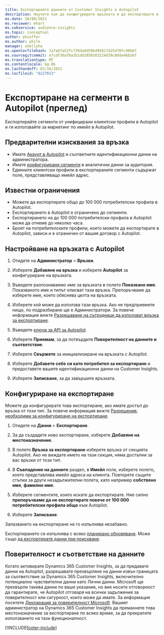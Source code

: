 ```yaml
---
title: Експортирайте данните от Customer Insights в Autopilot
description: Научете как да конфигурирате връзката и да експортирате в Autopilot.
ms.date: 10/08/2021
ms.reviewer: mhart
ms.subservice: audience-insights
ms.topic: conceptual
author: pkieffer
ms.author: philk
manager: shellyha
ms.openlocfilehash: 7a7a67a52fcf39da8d50bd95817d25470fc90b6f
ms.sourcegitcommit: e7cdf36a78a2b1dd2850183224d39c8dde46b26f
ms.translationtype: MT
ms.contentlocale: bg-BG
ms.lasthandoff: 02/16/2022
ms.locfileid: "8227653"
---
```

# <a name="export-segments-to-autopilot-preview"></a>Експортиране на сегменти в Autopilot (преглед)

Експортирайте сегменти от унифицирани клиентски профили в Autopilot и ги използвайте за маркетинг по имейл в Autopilot. 

## <a name="prerequisites-for-a-connection"></a>Предварителни изисквания за връзка

-   Имате [Акаунт в Autopilot](https://www.autopilothq.com/) и съответните идентификационни данни на администратора.
-   Имате [конфигурирани сегменти](segments.md) в аналитични данни за аудитория.
-   Единните клиентски профили в експортираните сегменти съдържат поле, представляващо имейл адрес.

## <a name="known-limitations"></a>Известни ограничения

- Можете да експортирате общо до 100 000 потребителски профила в Autopilot.
- Експортирането в Autopilot е ограничено до сегменти.
- Експортирането на до 100 000 потребителски профила в Autopilot може да отнеме до няколко часа. 
- Броят на потребителските профили, които можете да експортирате в Autopilot, зависи и е ограничен от вашия договор с Autopilot.

## <a name="set-up-connection-to-autopilot"></a>Настройване на връзката с Autopilot

1. Отидете на **Администратор** > **Връзки**.

1. Изберете **Добавяне на връзка** и изберете **Autopilot** за конфигуриране на връзката.

1. Въведете разпознаваемо име за връзката в полето **Показвано име**. Показваното име и типът описват тази връзка. Препоръчваме да изберете име, което обяснява целта на връзката.

1. Изберете кой може да използва тази връзка. Ако не предприемете нищо, по подразбиране ще е Администратори. За повече информация вижте [Разрешаване на сътрудници да използват връзка за експортиране](connections.md#allow-contributors-to-use-a-connection-for-exports).

1. Въведете [ключа за API за Autopilot](https://autopilot.docs.apiary.io/#).

1. Изберете **Приемам**, за да потвърдите **Поверителност на данните и съответствие**.

1. Изберете **Свържете** за инициализиране на връзката с Autopilot.

1. Изберете **Добавете себе си като потребител за експортиране** и предоставете вашите идентификационни данни на Customer Insights.

1. Изберете **Записване**, за да завършите връзката.

## <a name="configure-an-export"></a>Конфигуриране на експортиране

Можете да конфигурирате това експортиране, ако имате достъп до връзка от този тип. За повече информация вижте [Разрешения, необходими за конфигуриране на експортиране](export-destinations.md#set-up-a-new-export).

1. Отидете на **Данни** > **Експортиране**.

1. За да създадете ново експортиране, изберете **Добавяне на местоназначение**.

1. В полето **Връзка за експортиране** изберете връзка от секцията Autopilot. Ако не виждате името на тази секция, няма достъпни за вас връзки от този тип.

1. В **Съвпадение на данните** раздел, в **Имейл** поле, изберете полето, което представлява имейл адреса на клиента. Повторете същите стъпки за други незадължителни полета, като например **собствено име**, **фамилно име**.

1. Изберете сегментите, които искате да експортирате. Ние силно **препоръчваме да не експортирате повече от 100 000 потребителски профила общо** към Autopilot. 

1. Изберете **Записване**.

Запазването на експортиране не го изпълнява незабавно.

Експортирането се изпълнява с всяко [планирано обновяване](system.md#schedule-tab). Може също [да експортирате данни при поискване](export-destinations.md#run-exports-on-demand). 

## <a name="data-privacy-and-compliance"></a>Поверителност и съответствие на данните

Когато активирате Dynamics 365 Customer Insights, за да предавате данни на Autopilot, разрешавате прехвърляне на данни извън границата за съответствие за Dynamics 365 Customer Insights, включително потенциално чувствителни данни като Лични данни. Microsoft ще прехвърли такива данни по ваше указание, но вие носите отговорност да гарантирате, че Autopilot отговаря на всички задължения за поверителност или сигурност, които може да имате. За информация посетете [Декларация за поверителност Microsoft](https://go.microsoft.com/fwlink/?linkid=396732).
Вашият администратор на Dynamics 365 Customer Insights да премахнете това местоназначение за експортиране по всяко време, за да прекратите използването на тази функционалност.


[!INCLUDE[footer-include](../includes/footer-banner.md)]

